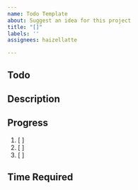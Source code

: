 ```yaml
---
name: Todo Template
about: Suggest an idea for this project
title: "[]"
labels: ''
assignees: haizellatte

---
```


## Todo

## Description

## Progress
1. [ ]
2. [ ]
3. [ ]

## Time Required
